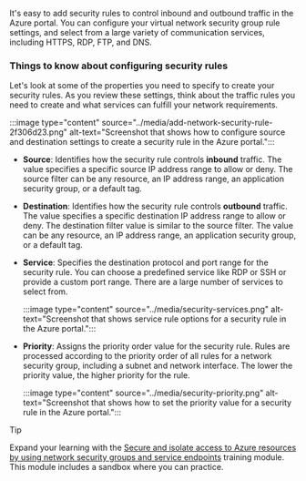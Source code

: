 It's easy to add security rules to control inbound and outbound traffic in the Azure portal. You can configure your virtual network security group rule settings, and select from a large variety of communication services, including HTTPS, RDP, FTP, and DNS.

### Things to know about configuring security rules

Let's look at some of the properties you need to specify to create your security rules. As you review these settings, think about the traffic rules you need to create and what services can fulfill your network requirements.

:::image type="content" source="../media/add-network-security-rule-2f306d23.png" alt-text="Screenshot that shows how to configure source and destination settings to create a security rule in the Azure portal.":::

- **Source**: Identifies how the security rule controls **inbound** traffic. The value specifies a specific source IP address range to allow or deny. The source filter can be any resource, an IP address range, an application security group, or a default tag. 

- **Destination**: Identifies how the security rule controls **outbound** traffic. The value specifies a specific destination IP address range to allow or deny. The destination filter value is similar to the source filter. The value can be any resource, an IP address range, an application security group, or a default tag.

- **Service**: Specifies the destination protocol and port range for the security rule. You can choose a predefined service like RDP or SSH or provide a custom port range. There are a large number of services to select from. 

   :::image type="content" source="../media/security-services.png" alt-text="Screenshot that shows service rule options for a security rule in the Azure portal.":::

- **Priority**: Assigns the priority order value for the security rule. Rules are processed according to the priority order of all rules for a network security group, including a subnet and network interface. The lower the priority value, the higher priority for the rule.

   :::image type="content" source="../media/security-priority.png" alt-text="Screenshot that shows how to set the priority value for a security rule in the Azure portal.":::


> [!TIP]
> Expand your learning with the [Secure and isolate access to Azure resources by using network security groups and service endpoints](/training/modules/secure-and-isolate-with-nsg-and-service-endpoints/) training module. This module includes a sandbox where you can practice. 